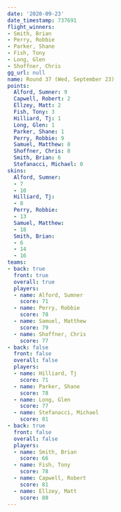 ```yaml
---
date: '2020-09-23'
date_timestamp: 737691
flight_winners:
- Smith, Brian
- Perry, Robbie
- Parker, Shane
- Fish, Tony
- Long, Glen
- Shoffner, Chris
gg_url: null
name: Round 37 (Wed, September 23)
points:
  Alford, Sumner: 9
  Capwell, Robert: 2
  Ellzey, Matt: 2
  Fish, Tony: 3
  Hilliard, Tj: 1
  Long, Glen: 1
  Parker, Shane: 1
  Perry, Robbie: 9
  Samuel, Matthew: 8
  Shoffner, Chris: 8
  Smith, Brian: 6
  Stefanacci, Michael: 0
skins:
  Alford, Sumner:
  - 7
  - 10
  Hilliard, Tj:
  - 8
  Perry, Robbie:
  - 13
  Samuel, Matthew:
  - 18
  Smith, Brian:
  - 6
  - 14
  - 16
teams:
- back: true
  front: true
  overall: true
  players:
  - name: Alford, Sumner
    score: 71
  - name: Perry, Robbie
    score: 78
  - name: Samuel, Matthew
    score: 79
  - name: Shoffner, Chris
    score: 77
- back: false
  front: false
  overall: false
  players:
  - name: Hilliard, Tj
    score: 71
  - name: Parker, Shane
    score: 78
  - name: Long, Glen
    score: 77
  - name: Stefanacci, Michael
    score: 81
- back: true
  front: false
  overall: false
  players:
  - name: Smith, Brian
    score: 66
  - name: Fish, Tony
    score: 78
  - name: Capwell, Robert
    score: 81
  - name: Ellzey, Matt
    score: 80
---
```

